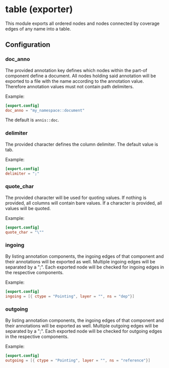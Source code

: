 # table (exporter)

This module exports all ordered nodes and nodes connected by coverage edges of any name into a table.

## Configuration

###  doc_anno

The provided annotation key defines which nodes within the part-of component define a document. All nodes holding said annotation
will be exported to a file with the name according to the annotation value. Therefore annotation values must not contain path
delimiters.

Example:
```toml
[export.config]
doc_anno = "my_namespace::document"
```

The default is `annis::doc`.

###  delimiter

The provided character defines the column delimiter. The default value is tab.

Example:
```toml
[export.config]
delimiter = ";"
```

###  quote_char

The provided character will be used for quoting values. If nothing is provided, all columns will contain bare values. If a character is provided,
all values will be quoted.

Example:
```toml
[export.config]
quote_char = "\""
```

###  ingoing

By listing annotation components, the ingoing edges of that component and their annotations
will be exported as well. Multiple ingoing edges will be separated by a ";". Each exported
node will be checked for ingoing edges in the respective components.

Example:
```toml
[export.config]
ingoing = [{ ctype = "Pointing", layer = "", ns = "dep"}]
```

###  outgoing

By listing annotation components, the ingoing edges of that component and their annotations
will be exported as well. Multiple outgoing edges will be separated by a ";". Each exported
node will be checked for outgoing edges in the respective components.

Example:
```toml
[export.config]
outgoing = [{ ctype = "Pointing", layer = "", ns = "reference"}]
```

